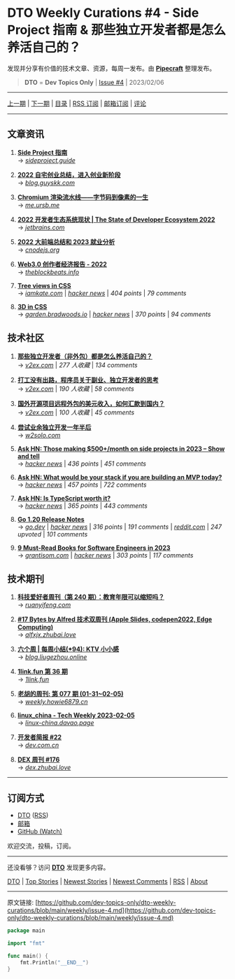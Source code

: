 # DTO Weekly Curations #4 - Side Project 指南 & 那些独立开发者都是怎么养活自己的？

发现并分享有价值的技术文章、资源，每周一发布。由 [**Pipecraft**](https://dto.pipecraft.net/) 整理发布。

> **DTO** = **Dev Topics Only** | [Issue #4](https://github.com/dev-topics-only/dto-weekly-curations/blob/main/weekly/issue-4.md) | 2023/02/06

---

[上一期](https://github.com/dev-topics-only/dto-weekly-curations/blob/main/weekly/issue-3.md) | [下一期](https://github.com/dev-topics-only/dto-weekly-curations/blob/main/weekly/issue-5.md) | [目录](https://github.com/dev-topics-only/dto-weekly-curations) | [RSS 订阅](https://dto.pipecraft.net/t/dto-weekly.rss) | [邮箱订阅](https://tinyletter.com/dto) | [评论](https://dto.pipecraft.net/s/wyrow2/dto_weekly_curations_4_side_project)

---

## 文章资讯

1. [**Side Project 指南**](https://dto.pipecraft.net/s/0bx1r2/side_project)  
   → [_sideproject.guide_](https://sideproject.guide/)

2. [**2022 自宅创业总结，进入创业新阶段**](https://dto.pipecraft.net/s/erpgh1/2022)  
   → [_blog.guyskk.com_](https://blog.guyskk.com/notes/review-2022)

3. [**Chromium 渲染流水线——字节码到像素的一生**](https://dto.pipecraft.net/s/2tr623/chromium)  
   → [_me.ursb.me_](https://me.ursb.me/archives/360.html)

4. [**2022 开发者生态系统现状 | The State of Developer Ecosystem 2022**](https://dto.pipecraft.net/s/xrjp5r/2022_state_developer_ecosystem_2022)  
   → [_jetbrains.com_](https://www.jetbrains.com/zh-cn/lp/devecosystem-2022/)

5. [**2022 大前端总结和 2023 就业分析**](https://dto.pipecraft.net/s/rqgtwh/2022_2023)  
   → [_cnodejs.org_](https://cnodejs.org/topic/63ddd83cc903c20eb74ebde8)

6. [**Web3.0 创作者经济报告 - 2022**](https://dto.pipecraft.net/s/vgx4za/web3_0_2022)  
   → [_theblockbeats.info_](https://www.theblockbeats.info/report)

7. [**Tree views in CSS**](https://dto.pipecraft.net/s/opovwe/tree_views_css)  
   → [_iamkate.com_](https://iamkate.com/code/tree-views/) | [_hacker news_](https://news.ycombinator.com/item?id=33667270) | _404 points_ | _79 comments_

8. [**3D in CSS**](https://dto.pipecraft.net/s/t0z9ml/3d_css)  
   → [_garden.bradwoods.io_](https://garden.bradwoods.io/notes/css/3d) | [_hacker news_](https://news.ycombinator.com/item?id=34315380) | _370 points_ | _94 comments_

## 技术社区

1. [**那些独立开发者（非外包）都是怎么养活自己的？**](https://dto.pipecraft.net/s/cbx7sb)  
   → [_v2ex.com_](https://www.v2ex.com/t/900741) | _277 人收藏_ | _134 comments_

2. [**打工没有出路，程序员关于副业、独立开发者的思考**](https://dto.pipecraft.net/s/dcpkus)  
   → [_v2ex.com_](https://www.v2ex.com/t/913117) | _190 人收藏_ | _58 comments_

3. [**国外开源项目远程外包的美元收入，如何汇款到国内？**](https://dto.pipecraft.net/s/afi0s1)  
   → [_v2ex.com_](https://www.v2ex.com/t/897056) | _100 人收藏_ | _45 comments_

4. [**尝试业余独立开发一年半后**](https://dto.pipecraft.net/s/wxg31u)  
   → [_w2solo.com_](https://w2solo.com/topics/3680)

5. [**Ask HN: Those making $500+/month on side projects in 2023 – Show and tell**](https://dto.pipecraft.net/s/s4mzxt/ask_hn_those_making_500_month_on_side)  
   → [_hacker news_](https://news.ycombinator.com/item?id=34482433) | _436 points_ | _451 comments_

6. [**Ask HN: What would be your stack if you are building an MVP today?**](https://dto.pipecraft.net/s/d89hbo/ask_hn_what_would_be_your_stack_if_you_are)  
   → [_hacker news_](https://news.ycombinator.com/item?id=34530052) | _457 points_ | _722 comments_

7. [**Ask HN: Is TypeScript worth it?**](https://dto.pipecraft.net/s/uxocjg/ask_hn_is_typescript_worth_it)  
   → [_hacker news_](https://news.ycombinator.com/item?id=34359504) | _365 points_ | _443 comments_

8. [**Go 1.20 Release Notes**](https://dto.pipecraft.net/s/p1fjzc/go_1_20_release_notes)  
   → [_go.dev_](https://go.dev/doc/go1.20) | [_hacker news_](https://news.ycombinator.com/item?id=34616352) | _316 points_ | _191 comments_ | [_reddit.com_](https://www.reddit.com/r/golang/comments/10r3bh6/go_120_released/) | _247 upvoted_ | _101 comments_

9. [**9 Must-Read Books for Software Engineers in 2023**](https://dto.pipecraft.net/s/2sm8kf/9_must_read_books_for_software_engineers)  
   → [_grantisom.com_](https://grantisom.com/2023/01/02/mustread-books-for.html) | [_hacker news_](https://news.ycombinator.com/item?id=34225417) | _303 points_ | _117 comments_

## 技术期刊

1. [**科技爱好者周刊（第 240 期）：教育年限可以缩短吗？**](https://dto.pipecraft.net/s/hh05ts/240)  
   → [_ruanyifeng.com_](https://www.ruanyifeng.com/blog/2023/02/weekly-issue-240.html)

2. [**#17 Bytes by Alfred 技术双周刊 (Apple Slides, codepen2022, Edge Computing)**](https://dto.pipecraft.net/s/ehtmej/17_bytes_by_alfred_apple_slides)  
   → [_alfxjx.zhubai.love_](https://alfxjx.zhubai.love/posts/2233205741496508416)

3. [**六个周 | 每周小结(\*94): KTV 小小感**](https://dto.pipecraft.net/s/f7bhcd/94_ktv)  
   → [_blog.liugezhou.online_](https://blog.liugezhou.online/202305-No94/)

4. [**1link.fun 第 36 期**](https://dto.pipecraft.net/s/py4ri3/1link_fun_36)  
   → [_1link.fun_](https://1link.fun/blog/issue/issue36/)

5. [**老胡的周刊: 第 077 期 (01-31~02-05)**](https://dto.pipecraft.net/s/nhisjm/077_01_31_02_05)  
   → [_weekly.howie6879.cn_](https://weekly.howie6879.com/2023/01-31~02-05.%E8%80%81%E8%83%A1%E7%9A%84%E5%91%A8%E5%88%8A%EF%BC%88%E7%AC%AC077%E6%9C%9F%EF%BC%89.html)

6. [**linux_china - Tech Weekly 2023-02-05**](https://dto.pipecraft.net/s/p6mxls/linux_china_tech_weekly_2023_02_05)  
   → [_linux-china.davao.page_](https://linux-china.davao.page/blog/2023-02-05-tech-weekly/)

7. [**开发者简报 #22**](https://dto.pipecraft.net/s/xbn8zs/22)  
   → [_dev.com.cn_](https://dev.com.cn/post/445598417440210946)

8. [**DEX 周刊 #176**](https://dto.pipecraft.net/s/eb3eme/dex_176)  
   → [_dex.zhubai.love_](https://dex.zhubai.love/posts/2231761582860492800)

---

## 订阅方式

- [DTO](https://dto.pipecraft.net/t/dto-weekly) ([RSS](https://dto.pipecraft.net/t/dto-weekly.rss))
- [邮箱](https://tinyletter.com/dto)
- [GitHub (Watch)](https://github.com/dev-topics-only/dto-weekly-curations)

欢迎交流，投稿，订阅。

---

还没看够？访问 [**DTO**](https://dto.pipecraft.net/) 发现更多内容。

[DTO](https://dto.pipecraft.net/) | [Top Stories](https://dto.pipecraft.net/top) | [Newest Stories](https://dto.pipecraft.net/newest) | [Newest Comments](https://dto.pipecraft.net/comments) | [RSS](https://dto.pipecraft.net/s/8enlvn/dto_rss_feed) | [About](https://dto.pipecraft.net/about)

---

原文链接: [https://github.com/dev-topics-only/dto-weekly-curations/blob/main/weekly/issue-4.md](https://github.com/dev-topics-only/dto-weekly-curations/blob/main/weekly/issue-4.md)

```go
package main

import "fmt"

func main() {
    fmt.Println("__END__")
}
```
